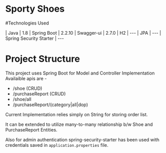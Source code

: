 # Sporty Shoes

#Technologies Used

| Java | 1.8 
| Spring Boot | 2.2.10 
| Swagger-ui | 2.7.0 
| H2 | ---
| JPA | ---
| Spring Security Starter | ---


# Project Structure

This project uses Spring Boot for Model and Controller Implementation
Availaible apis are -
  - /shoe (CRUD)
  - /purchaseReport (CRUD)
  - /shoe/all
  - /purchaseReport/(category|all|dop)

Current Implementation relies simply on String for storing order list.

It can be extended to utilize many-to-many relationship b/w Shoe and PurchaseReport Entities.

Also for admin authentication spring-security-starter has been used with credentials saved in `application.properties` file.



